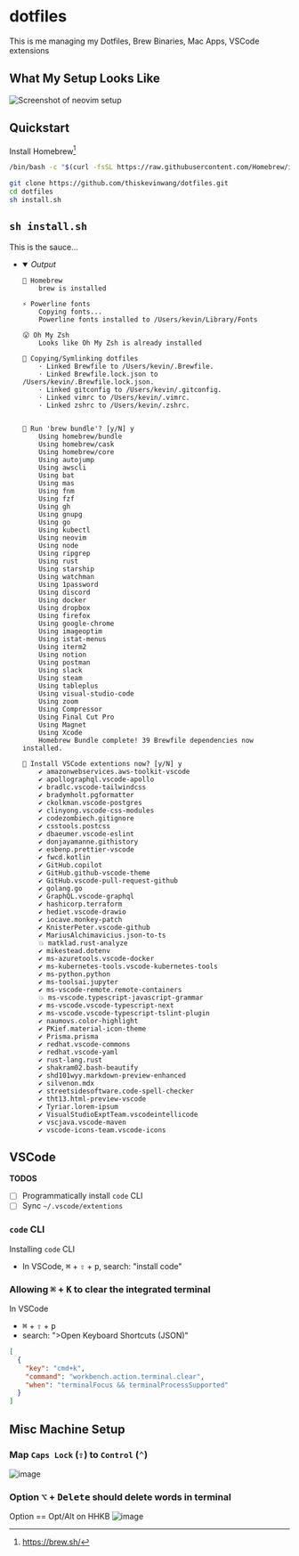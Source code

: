 # dotfiles

This is me managing my Dotfiles, Brew Binaries, Mac Apps, VSCode extensions

## What My Setup Looks Like

<picture>
  <source media="(prefers-color-scheme: dark)" srcset="https://user-images.githubusercontent.com/26389321/172965684-4902db08-549d-4448-9d88-d8d0440d3311.png">
  <img alt="Screenshot of neovim setup" src="https://user-images.githubusercontent.com/26389321/172965870-1a8fa913-2597-45f2-9ea2-e22478bab9ca.png">
</picture>

## Quickstart

Install Homebrew[^brew]

[^brew]: https://brew.sh/

```bash
/bin/bash -c "$(curl -fsSL https://raw.githubusercontent.com/Homebrew/install/HEAD/install.sh)"
```

```bash
git clone https://github.com/thiskevinwang/dotfiles.git
cd dotfiles
sh install.sh
```

## `sh install.sh`

This is the sauce...

- <details open>
    <summary><i>Output</i></summary>

  ```console
  🍻 Homebrew
      brew is installed

  ⚡️ Powerline fonts
      Copying fonts...
      Powerline fonts installed to /Users/kevin/Library/Fonts

  😮 Oh My Zsh
      Looks like Oh My Zsh is already installed

  🔗 Copying/Symlinking dotfiles
      · Linked Brewfile to /Users/kevin/.Brewfile.
      · Linked Brewfile.lock.json to /Users/kevin/.Brewfile.lock.json.
      · Linked gitconfig to /Users/kevin/.gitconfig.
      · Linked vimrc to /Users/kevin/.vimrc.
      · Linked zshrc to /Users/kevin/.zshrc.


  💭 Run 'brew bundle'? [y/N] y
      Using homebrew/bundle
      Using homebrew/cask
      Using homebrew/core
      Using autojump
      Using awscli
      Using bat
      Using mas
      Using fnm
      Using fzf
      Using gh
      Using gnupg
      Using go
      Using kubectl
      Using neovim
      Using node
      Using ripgrep
      Using rust
      Using starship
      Using watchman
      Using 1password
      Using discord
      Using docker
      Using dropbox
      Using firefox
      Using google-chrome
      Using imageoptim
      Using istat-menus
      Using iterm2
      Using notion
      Using postman
      Using slack
      Using steam
      Using tableplus
      Using visual-studio-code
      Using zoom
      Using Compressor
      Using Final Cut Pro
      Using Magnet
      Using Xcode
      Homebrew Bundle complete! 39 Brewfile dependencies now installed.

  💭 Install VSCode extentions now? [y/N] y
      ✔ amazonwebservices.aws-toolkit-vscode
      ✔ apollographql.vscode-apollo
      ✔ bradlc.vscode-tailwindcss
      ✔ bradymholt.pgformatter
      ✔ ckolkman.vscode-postgres
      ✔ clinyong.vscode-css-modules
      ✔ codezombiech.gitignore
      ✔ csstools.postcss
      ✔ dbaeumer.vscode-eslint
      ✔ donjayamanne.githistory
      ✔ esbenp.prettier-vscode
      ✔ fwcd.kotlin
      ✔ GitHub.copilot
      ✔ GitHub.github-vscode-theme
      ✔ GitHub.vscode-pull-request-github
      ✔ golang.go
      ✔ GraphQL.vscode-graphql
      ✔ hashicorp.terraform
      ✔ hediet.vscode-drawio
      ✔ iocave.monkey-patch
      ✔ KnisterPeter.vscode-github
      ✔ MariusAlchimavicius.json-to-ts
      💥 matklad.rust-analyze
      ✔ mikestead.dotenv
      ✔ ms-azuretools.vscode-docker
      ✔ ms-kubernetes-tools.vscode-kubernetes-tools
      ✔ ms-python.python
      ✔ ms-toolsai.jupyter
      ✔ ms-vscode-remote.remote-containers
      💥 ms-vscode.typescript-javascript-grammar
      ✔ ms-vscode.vscode-typescript-next
      ✔ ms-vscode.vscode-typescript-tslint-plugin
      ✔ naumovs.color-highlight
      ✔ PKief.material-icon-theme
      ✔ Prisma.prisma
      ✔ redhat.vscode-commons
      ✔ redhat.vscode-yaml
      ✔ rust-lang.rust
      ✔ shakram02.bash-beautify
      ✔ shd101wyy.markdown-preview-enhanced
      ✔ silvenon.mdx
      ✔ streetsidesoftware.code-spell-checker
      ✔ tht13.html-preview-vscode
      ✔ Tyriar.lorem-ipsum
      ✔ VisualStudioExptTeam.vscodeintellicode
      ✔ vscjava.vscode-maven
      ✔ vscode-icons-team.vscode-icons
  ```

  </details>

## VSCode

**TODOS**

- [ ] Programmatically install `code` CLI
- [ ] Sync `~/.vscode/extentions`

### `code` CLI

Installing `code` CLI

- In VSCode, <kbd>⌘</kbd> + <kbd>⇧</kbd> + <kbd>p</kbd>, search: "install code"

### Allowing <kbd>⌘</kbd> + <kbd>K</kbd> to clear the integrated terminal

In VSCode

- <kbd>⌘</kbd> + <kbd>⇧</kbd> + <kbd>p</kbd>
- search: ">Open Keyboard Shortcuts (JSON)"

```json
[
  {
    "key": "cmd+k",
    "command": "workbench.action.terminal.clear",
    "when": "terminalFocus && terminalProcessSupported"
  }
]
```

## Misc Machine Setup

### Map `Caps Lock` (<kbd>⇪</kbd>) to `Control` (<kbd>⌃</kbd>)

![image](https://user-images.githubusercontent.com/26389321/131413420-45915f24-b0d9-4107-9205-2a2bc9e795d8.png)

### Option <kbd>⌥</kbd> + <kbd>Delete</kbd> should delete words in terminal

Option == Opt/Alt on HHKB
![image](https://user-images.githubusercontent.com/26389321/131890471-e80c74f4-2876-4390-bd80-1209618a0619.png)
